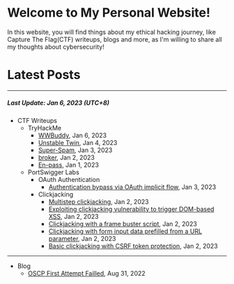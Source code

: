 # Welcome to My Personal Website!

In this website, you will find things about my ethical hacking journey, like Capture The Flag(CTF) writeups, blogs and more, as I'm willing to share all my thoughts about cybersecurity!

# Latest Posts

* * *
##### Last Update: Jan 6, 2023 (UTC+8)

- CTF Writeups
	- TryHackMe
		- [WWBuddy](https://siunam321.github.io/ctf/tryhackme/WWBuddy), Jan 6, 2023
		- [Unstable Twin](https://siunam321.github.io/ctf/tryhackme/Unstable-Twin), Jan 4, 2023
		- [Super-Spam](https://siunam321.github.io/ctf/tryhackme/Super-Spam), Jan 3, 2023
		- [broker](https://siunam321.github.io/ctf/tryhackme/broker), Jan 2, 2023
		- [En-pass](https://siunam321.github.io/ctf/tryhackme/En-pass), Jan 1, 2023
	- PortSwigger Labs
		- OAuth Authentication
			- [Authentication bypass via OAuth implicit flow](https://siunam321.github.io/ctf/portswigger-labs/OAuth-Authentication/oauth-1), Jan 3, 2023
		- Clickjacking
			- [Multistep clickjacking](https://siunam321.github.io/ctf/portswigger-labs/Clickjacking/clickjacking-5), Jan 2, 2023
			- [Exploiting clickjacking vulnerability to trigger DOM-based XSS](https://siunam321.github.io/ctf/portswigger-labs/Clickjacking/clickjacking-4), Jan 2, 2023
			- [Clickjacking with a frame buster script](https://siunam321.github.io/ctf/portswigger-labs/Clickjacking/clickjacking-3), Jan 2, 2023
			- [Clickjacking with form input data prefilled from a URL parameter](https://siunam321.github.io/ctf/portswigger-labs/Clickjacking/clickjacking-2), Jan 2, 2023
			- [Basic clickjacking with CSRF token protection](https://siunam321.github.io/ctf/portswigger-labs/Clickjacking/clickjacking-1), Jan 2, 2023

* * *
- Blog
	- [OSCP First Attempt Failled](https://siunam321.github.io/blog/2022-08-31-OSCP-First-Attempt-Failled), Aug 31, 2022